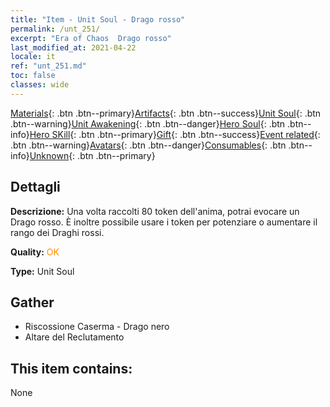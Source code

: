 ```yaml
---
title: "Item - Unit Soul - Drago rosso"
permalink: /unt_251/
excerpt: "Era of Chaos  Drago rosso"
last_modified_at: 2021-04-22
locale: it
ref: "unt_251.md"
toc: false
classes: wide
---
```

 [Materials](/ItemsIT/){: .btn .btn--primary}[Artifacts](/ItemsIT/Artifacts/){: .btn .btn--success}[Unit Soul](/ItemsIT/UnitSoul/){: .btn .btn--warning}[Unit Awakening](/ItemsIT/UnitAwakening/){: .btn .btn--danger}[Hero Soul](/ItemsIT/HeroSoul/){: .btn .btn--info}[Hero SKill](/ItemsIT/HeroSkill/){: .btn .btn--primary}[Gift](/ItemsIT/Gift/){: .btn .btn--success}[Event related](/ItemsIT/Events/){: .btn .btn--warning}[Avatars](/ItemsIT/Avatars/){: .btn .btn--danger}[Consumables](/ItemsIT/Consumables/){: .btn .btn--info}[Unknown](/ItemsIT/Unknown/){: .btn .btn--primary}

## Dettagli
 **Descrizione:** Una volta raccolti 80 token dell'anima, potrai evocare un Drago rosso. È inoltre possibile usare i token per potenziare o aumentare il rango dei Draghi rossi.

 **Quality:** <span style="color: #FF8C00">OK</span>

 **Type:** Unit Soul

## Gather

*    Riscossione Caserma - Drago nero 
*    Altare del Reclutamento 

## This item contains:

  None

